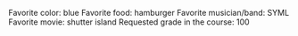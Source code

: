 Favorite color: blue
Favorite food: hamburger
Favorite musician/band: SYML
Favorite movie: shutter island
Requested grade in the course: 100 
